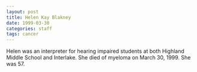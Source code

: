 ```yaml
---
layout: post
title: Helen Kay Blakney
date: 1999-03-30
categories: staff
tags: cancer
---
```

Helen was an interpreter for hearing impaired students at both Highland Middle School and Interlake. She died of myeloma on March 30, 1999. She was 57.
